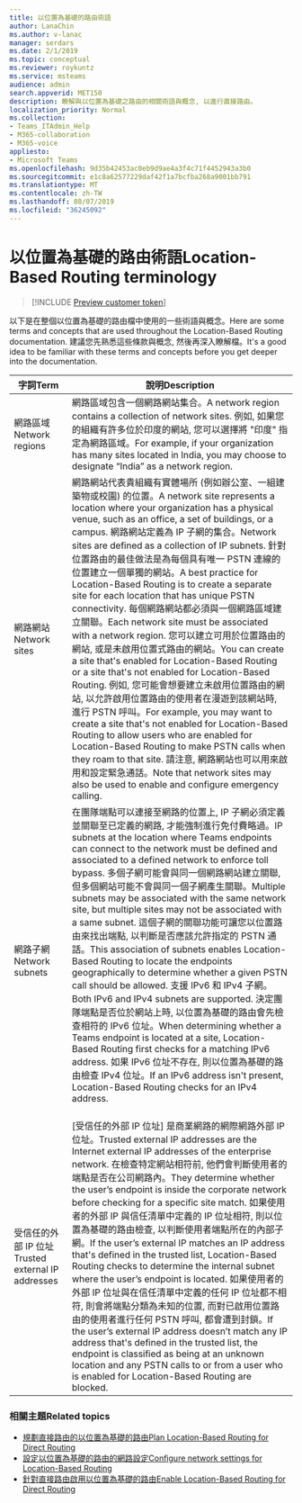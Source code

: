 ```yaml
---
title: 以位置為基礎的路由術語
author: LanaChin
ms.author: v-lanac
manager: serdars
ms.date: 2/1/2019
ms.topic: conceptual
ms.reviewer: roykuntz
ms.service: msteams
audience: admin
search.appverid: MET150
description: 瞭解與以位置為基礎之路由的相關術語與概念, 以進行直接路由。
localization_priority: Normal
ms.collection:
- Teams_ITAdmin_Help
- M365-collaboration
- M365-voice
appliesto:
- Microsoft Teams
ms.openlocfilehash: 9d35b42453ac0eb9d9ae4a3f4c71f4452943a3b0
ms.sourcegitcommit: e1c8a62577229daf42f1a7bcfba268a9001bb791
ms.translationtype: MT
ms.contentlocale: zh-TW
ms.lasthandoff: 08/07/2019
ms.locfileid: "36245092"
---
```

# <a name="location-based-routing-terminology"></a><span data-ttu-id="833d4-103">以位置為基礎的路由術語</span><span class="sxs-lookup"><span data-stu-id="833d4-103">Location-Based Routing terminology</span></span>

> [!INCLUDE [Preview customer token](includes/preview-feature.md)] 

<span data-ttu-id="833d4-104">以下是在整個以位置為基礎的路由檔中使用的一些術語與概念。</span><span class="sxs-lookup"><span data-stu-id="833d4-104">Here are some terms and concepts that are used throughout the Location-Based Routing documentation.</span></span> <span data-ttu-id="833d4-105">建議您先熟悉這些條款與概念, 然後再深入瞭解檔。</span><span class="sxs-lookup"><span data-stu-id="833d4-105">It's a good idea to be familiar with these terms and concepts before you get deeper into the documentation.</span></span>

|<span data-ttu-id="833d4-106">字詞</span><span class="sxs-lookup"><span data-stu-id="833d4-106">Term</span></span>  |<span data-ttu-id="833d4-107">說明</span><span class="sxs-lookup"><span data-stu-id="833d4-107">Description</span></span>  |
|---------|---------|
|<span data-ttu-id="833d4-108">網路區域</span><span class="sxs-lookup"><span data-stu-id="833d4-108">Network regions</span></span>     | <span data-ttu-id="833d4-109">網路區域包含一個網路網站集合。</span><span class="sxs-lookup"><span data-stu-id="833d4-109">A network region contains a collection of network sites.</span></span> <span data-ttu-id="833d4-110">例如, 如果您的組織有許多位於印度的網站, 您可以選擇將 "印度" 指定為網路區域。</span><span class="sxs-lookup"><span data-stu-id="833d4-110">For example, if your organization has many sites located in India, you may choose to designate “India” as a network region.</span></span>        |
|<span data-ttu-id="833d4-111">網路網站</span><span class="sxs-lookup"><span data-stu-id="833d4-111">Network sites</span></span>    | <span data-ttu-id="833d4-112">網路網站代表貴組織有實體場所 (例如辦公室、一組建築物或校園) 的位置。</span><span class="sxs-lookup"><span data-stu-id="833d4-112">A network site represents a location where your organization has a physical venue, such as an office, a set of buildings, or a campus.</span></span> <span data-ttu-id="833d4-113">網路網站定義為 IP 子網的集合。</span><span class="sxs-lookup"><span data-stu-id="833d4-113">Network sites are defined as a collection of IP subnets.</span></span> <span data-ttu-id="833d4-114">針對位置路由的最佳做法是為每個具有唯一 PSTN 連線的位置建立一個單獨的網站。</span><span class="sxs-lookup"><span data-stu-id="833d4-114">A best practice for Location-Based Routing is to create a separate site for each location that has unique PSTN connectivity.</span></span>  <span data-ttu-id="833d4-115">每個網路網站都必須與一個網路區域建立關聯。</span><span class="sxs-lookup"><span data-stu-id="833d4-115">Each network site must be associated with a network region.</span></span> <span data-ttu-id="833d4-116">您可以建立可用於位置路由的網站, 或是未啟用位置式路由的網站。</span><span class="sxs-lookup"><span data-stu-id="833d4-116">You can create a site that's enabled for Location-Based Routing or a site that's not enabled for Location-Based Routing.</span></span> <span data-ttu-id="833d4-117">例如, 您可能會想要建立未啟用位置路由的網站, 以允許啟用位置路由的使用者在漫遊到該網站時, 進行 PSTN 呼叫。</span><span class="sxs-lookup"><span data-stu-id="833d4-117">For example, you may want to create a site that's not enabled for Location-Based Routing to allow users who are enabled for Location-Based Routing to make PSTN calls when they roam to that site.</span></span> <span data-ttu-id="833d4-118">請注意, 網路網站也可以用來啟用和設定緊急通話。</span><span class="sxs-lookup"><span data-stu-id="833d4-118">Note that network sites may also be used to enable and configure emergency calling.</span></span>        |
|<span data-ttu-id="833d4-119">網路子網</span><span class="sxs-lookup"><span data-stu-id="833d4-119">Network subnets</span></span>     |<span data-ttu-id="833d4-120">在團隊端點可以連接至網路的位置上, IP 子網必須定義並關聯至已定義的網路, 才能強制進行免付費略過。</span><span class="sxs-lookup"><span data-stu-id="833d4-120">IP subnets at the location where Teams endpoints can connect to the network must be defined and associated to a defined network to enforce toll bypass.</span></span> <span data-ttu-id="833d4-121">多個子網可能會與同一個網路網站建立關聯, 但多個網站可能不會與同一個子網產生關聯。</span><span class="sxs-lookup"><span data-stu-id="833d4-121">Multiple subnets may be associated with the same network site, but multiple sites may not be associated with a same subnet.</span></span> <span data-ttu-id="833d4-122">這個子網的關聯功能可讓您以位置路由來找出端點, 以判斷是否應該允許指定的 PSTN 通話。</span><span class="sxs-lookup"><span data-stu-id="833d4-122">This association of subnets enables Location-Based Routing to locate the endpoints geographically to determine whether a given PSTN call should be allowed.</span></span> <span data-ttu-id="833d4-123">支援 IPv6 和 IPv4 子網。</span><span class="sxs-lookup"><span data-stu-id="833d4-123">Both IPv6 and IPv4 subnets are supported.</span></span> <span data-ttu-id="833d4-124">決定團隊端點是否位於網站上時, 以位置為基礎的路由會先檢查相符的 IPv6 位址。</span><span class="sxs-lookup"><span data-stu-id="833d4-124">When determining whether a Teams endpoint is located at a site, Location-Based Routing first checks for a matching IPv6 address.</span></span> <span data-ttu-id="833d4-125">如果 IPv6 位址不存在, 則以位置為基礎的路由檢查 IPv4 位址。</span><span class="sxs-lookup"><span data-stu-id="833d4-125">If an IPv6 address isn't present, Location-Based Routing checks for an IPv4 address.</span></span> <br><br>
|<span data-ttu-id="833d4-126">受信任的外部 IP 位址</span><span class="sxs-lookup"><span data-stu-id="833d4-126">Trusted external IP addresses</span></span>    |<span data-ttu-id="833d4-127">[受信任的外部 IP 位址] 是商業網路的網際網路外部 IP 位址。</span><span class="sxs-lookup"><span data-stu-id="833d4-127">Trusted external IP addresses are the Internet external IP addresses of the enterprise network.</span></span> <span data-ttu-id="833d4-128">在檢查特定網站相符前, 他們會判斷使用者的端點是否在公司網路內。</span><span class="sxs-lookup"><span data-stu-id="833d4-128">They determine whether the user’s endpoint is inside the corporate network before checking for a specific site match.</span></span> <span data-ttu-id="833d4-129">如果使用者的外部 IP 與信任清單中定義的 IP 位址相符, 則以位置為基礎的路由檢查, 以判斷使用者端點所在的內部子網。</span><span class="sxs-lookup"><span data-stu-id="833d4-129">If the user’s external IP matches an IP address that's defined in the trusted list, Location-Based Routing checks to determine the internal subnet where the user’s endpoint is located.</span></span> <span data-ttu-id="833d4-130">如果使用者的外部 IP 位址與在信任清單中定義的任何 IP 位址都不相符, 則會將端點分類為未知的位置, 而對已啟用位置路由的使用者進行任何 PSTN 呼叫, 都會遭到封鎖。</span><span class="sxs-lookup"><span data-stu-id="833d4-130">If the user’s external IP address doesn’t match any IP address that's defined in the trusted list, the endpoint is classified as being at an unknown location and any PSTN calls to or from a user who is enabled for Location-Based Routing are blocked.</span></span>          |

### <a name="related-topics"></a><span data-ttu-id="833d4-131">相關主題</span><span class="sxs-lookup"><span data-stu-id="833d4-131">Related topics</span></span>
- [<span data-ttu-id="833d4-132">規劃直接路由的以位置為基礎的路由</span><span class="sxs-lookup"><span data-stu-id="833d4-132">Plan Location-Based Routing for Direct Routing</span></span>](location-based-routing-plan.md)
- [<span data-ttu-id="833d4-133">設定以位置為基礎的路由的網路設定</span><span class="sxs-lookup"><span data-stu-id="833d4-133">Configure network settings for Location-Based Routing</span></span>](location-based-routing-configure-network-settings.md)
- [<span data-ttu-id="833d4-134">針對直接路由啟用以位置為基礎的路由</span><span class="sxs-lookup"><span data-stu-id="833d4-134">Enable Location-Based Routing for Direct Routing</span></span>](location-based-routing-enable.md)
